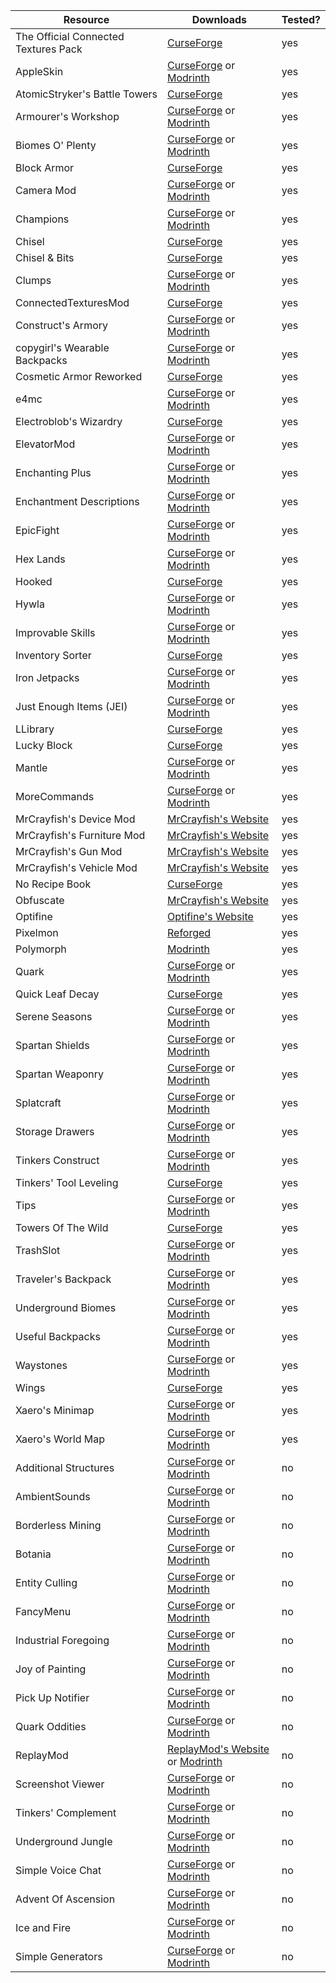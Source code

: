|Resource|Downloads|Tested?|
|-|-|-|
|The Official Connected Textures Pack|[CurseForge](https://www.curseforge.com/minecraft/texture-packs/ctp)|yes|
|AppleSkin|[CurseForge](https://www.curseforge.com/minecraft/mc-mods/appleskin) or [Modrinth](https://modrinth.com/mod/appleskin)|yes|
|AtomicStryker's Battle Towers|[CurseForge](https://www.curseforge.com/minecraft/mc-mods/atomicstrykers-battle-towers)|yes|
|Armourer's Workshop|[CurseForge](https://www.curseforge.com/minecraft/mc-mods/armourers-workshop) or [Modrinth](https://modrinth.com/mod/armourers-workshop)|yes|
|Biomes O' Plenty|[CurseForge](https://www.curseforge.com/minecraft/mc-mods/biomes-o-plenty) or [Modrinth](https://modrinth.com/mod/biomes-o-plenty)|yes|
|Block Armor|[CurseForge](https://www.curseforge.com/minecraft/mc-mods/block-armor)|yes|
|Camera Mod|[CurseForge](https://www.curseforge.com/minecraft/mc-mods/camera-mod) or [Modrinth](https://modrinth.com/mod/camera-mod)|yes|
|Champions|[CurseForge](https://www.curseforge.com/minecraft/mc-mods/champions) or [Modrinth](https://modrinth.com/mod/champions)|yes|
|Chisel|[CurseForge](https://www.curseforge.com/minecraft/mc-mods/chisel)|yes|
|Chisel & Bits|[CurseForge](https://www.curseforge.com/minecraft/mc-mods/chisels-bits)|yes|
|Clumps|[CurseForge](https://www.curseforge.com/minecraft/mc-mods/clumps) or [Modrinth](https://modrinth.com/mod/clumps)|yes|
|ConnectedTexturesMod|[CurseForge](https://www.curseforge.com/minecraft/mc-mods/ctm)|yes|
|Construct's Armory|[CurseForge](https://www.curseforge.com/minecraft/mc-mods/constructs-armory) or [Modrinth](https://modrinth.com/mod/constructs-armory)|yes|
|copygirl's Wearable Backpacks|[CurseForge](https://www.curseforge.com/minecraft/mc-mods/wearable-backpacks) or [Modrinth](https://modrinth.com/mod/wearablebackpacks)|yes|
|Cosmetic Armor Reworked|[CurseForge](https://www.curseforge.com/minecraft/mc-mods/cosmetic-armor-reworked)|yes|
|e4mc|[CurseForge](https://www.curseforge.com/minecraft/mc-mods/e4mc) or [Modrinth](https://modrinth.com/mod/e4mc)|yes|
|Electroblob's Wizardry|[CurseForge](https://www.curseforge.com/minecraft/mc-mods/electroblobs-wizardry)|yes|
|ElevatorMod|[CurseForge](https://www.curseforge.com/minecraft/mc-mods/openblocks-elevator) or [Modrinth](https://modrinth.com/mod/elevatormod)|yes|
|Enchanting Plus|[CurseForge](https://www.curseforge.com/minecraft/mc-mods/enchanting-plus) or [Modrinth](https://modrinth.com/mod/enchanting-plus)|yes|
|Enchantment Descriptions|[CurseForge](https://www.curseforge.com/minecraft/mc-mods/enchantment-descriptions) or [Modrinth](https://modrinth.com/mod/enchantment-descriptions)|yes|
|EpicFight|[CurseForge](https://www.curseforge.com/minecraft/mc-mods/epic-fight-mod) or [Modrinth](https://modrinth.com/mod/epic-fight)|yes|
|Hex Lands|[CurseForge](https://www.curseforge.com/minecraft/mc-mods/hex-lands) or [Modrinth](https://modrinth.com/mod/hexlands)|yes|
|Hooked|[CurseForge](https://www.curseforge.com/minecraft/mc-mods/hooked)|yes|
|Hywla|[CurseForge](https://www.curseforge.com/minecraft/mc-mods/hwyla) or [Modrinth](https://modrinth.com/mod/hwyla)|yes|
|Improvable Skills|[CurseForge](https://www.curseforge.com/minecraft/mc-mods/improvable-skills) or [Modrinth](https://modrinth.com/mod/improvable-skills)|yes|
|Inventory Sorter|[CurseForge](https://www.curseforge.com/minecraft/mc-mods/inventory-sorter)|yes|
|Iron Jetpacks|[CurseForge](https://www.curseforge.com/minecraft/mc-mods/iron-jetpacks) or [Modrinth](https://modrinth.com/mod/iron-jetpacks)|yes|
|Just Enough Items (JEI)|[CurseForge](https://www.curseforge.com/minecraft/mc-mods/jei) or [Modrinth](https://modrinth.com/mod/jei)|yes|
|LLibrary|[CurseForge](https://www.curseforge.com/minecraft/mc-mods/llibrary)|yes|
|Lucky Block|[CurseForge](https://www.curseforge.com/minecraft/mc-mods/lucky-block)|yes|
|Mantle|[CurseForge](https://www.curseforge.com/minecraft/mc-mods/mantle) or [Modrinth](https://modrinth.com/mod/mantle)|yes|
|MoreCommands|[CurseForge](https://www.curseforge.com/minecraft/mc-mods/morecommands) or [Modrinth](https://modrinth.com/mod/morecommands)|yes|
|MrCrayfish's Device Mod|[MrCrayfish's Website](https://mrcrayfish.com/mods/cdm)|yes|
|MrCrayfish's Furniture Mod|[MrCrayfish's Website](https://mrcrayfish.com/mods/cfm)|yes|
|MrCrayfish's Gun Mod|[MrCrayfish's Website](https://mrcrayfish.com/mods/cgm)|yes|
|MrCrayfish's Vehicle Mod|[MrCrayfish's Website](https://mrcrayfish.com/mods/vehicle)|yes|
|No Recipe Book|[CurseForge](https://www.curseforge.com/minecraft/mc-mods/no-recipe-book)|yes|
|Obfuscate|[MrCrayfish's Website](https://mrcrayfish.com/mods/obfuscate)|yes|
|Optifine|[Optifine's Website](https://optifine.net)|yes|
|Pixelmon|[Reforged](https://reforged.gg)|yes|
|Polymorph|[Modrinth](https://modrinth.com/mod/polymorph)|yes|
|Quark|[CurseForge](https://www.curseforge.com/minecraft/mc-mods/quark) or [Modrinth](https://modrinth.com/mod/quark)|yes|
|Quick Leaf Decay|[CurseForge](https://www.curseforge.com/minecraft/mc-mods/quick-leaf-decay)|yes|
|Serene Seasons|[CurseForge](https://www.curseforge.com/minecraft/mc-mods/serene-seasons) or [Modrinth](https://modrinth.com/mod/serene-seasons)|yes|
|Spartan Shields|[CurseForge](https://www.curseforge.com/minecraft/mc-mods/spartan-shields) or [Modrinth](https://modrinth.com/mod/spartan-shields)|yes|
|Spartan Weaponry|[CurseForge](https://www.curseforge.com/minecraft/mc-mods/spartan-weaponry) or [Modrinth](https://modrinth.com/mod/spartan-weaponry)|yes|
|Splatcraft|[CurseForge](https://www.curseforge.com/minecraft/mc-mods/splatcraft) or [Modrinth](https://modrinth.com/mod/splatcraft)|yes|
|Storage Drawers|[CurseForge](https://www.curseforge.com/minecraft/mc-mods/storage-drawers) or [Modrinth](https://modrinth.com/mod/storagedrawers)|yes|
|Tinkers Construct|[CurseForge](https://www.curseforge.com/minecraft/mc-mods/tinkers-construct) or [Modrinth](https://modrinth.com/mod/tinkers-construct)|yes|
|Tinkers' Tool Leveling|[CurseForge](https://www.curseforge.com/minecraft/mc-mods/tinkers-tool-leveling)|yes|
|Tips|[CurseForge](https://www.curseforge.com/minecraft/mc-mods/tips) or [Modrinth](https://modrinth.com/mod/tips)|yes|
|Towers Of The Wild|[CurseForge](https://www.curseforge.com/minecraft/mc-mods/towers-of-the-wild)|yes|
|TrashSlot|[CurseForge](https://www.curseforge.com/minecraft/mc-mods/trashslot) or [Modrinth](https://modrinth.com/mod/trashslot)|yes|
|Traveler's Backpack|[CurseForge](https://www.curseforge.com/minecraft/mc-mods/travelers-backpack) or [Modrinth](https://modrinth.com/mod/travelersbackpack)|yes|
|Underground Biomes|[CurseForge](https://www.curseforge.com/minecraft/mc-mods/underground-biomes) or [Modrinth](https://modrinth.com/mod/underground-biomes)|yes|
|Useful Backpacks|[CurseForge](https://www.curseforge.com/minecraft/mc-mods/useful-backpacks) or [Modrinth](https://modrinth.com/mod/useful-backpacks)|yes|
|Waystones|[CurseForge](https://www.curseforge.com/minecraft/mc-mods/waystones) or [Modrinth](https://modrinth.com/mod/waystones)|yes|
|Wings|[CurseForge](https://www.curseforge.com/minecraft/mc-mods/wings)|yes|
|Xaero's Minimap|[CurseForge](https://www.curseforge.com/minecraft/mc-mods/xaeros-minimap) or [Modrinth](https://modrinth.com/mod/xaeros-minimap)|yes|
|Xaero's World Map|[CurseForge](https://www.curseforge.com/minecraft/mc-mods/xaeros-world-map) or [Modrinth](https://modrinth.com/mod/xaeros-world-map)|yes|
|Additional Structures|[CurseForge](https://www.curseforge.com/minecraft/mc-mods/additional-structures) or [Modrinth](https://modrinth.com/mod/additional-structures)|no|
|AmbientSounds|[CurseForge](https://www.curseforge.com/minecraft/mc-mods/ambientsounds) or [Modrinth](https://modrinth.com/mod/ambientsounds)|no|
|Borderless Mining|[CurseForge](https://www.curseforge.com/minecraft/mc-mods/borderless-mining) or [Modrinth](https://modrinth.com/mod/borderless-mining)|no|
|Botania|[CurseForge](https://www.curseforge.com/minecraft/mc-mods/botania) or [Modrinth](https://modrinth.com/mod/botania)|no|
|Entity Culling|[CurseForge](https://www.curseforge.com/minecraft/mc-mods/entityculling) or [Modrinth](https://modrinth.com/mod/entityculling)|no|
|FancyMenu|[CurseForge](https://www.curseforge.com/minecraft/mc-mods/fancymenu) or [Modrinth](https://modrinth.com/mod/fancymenu)|no|
|Industrial Foregoing|[CurseForge](https://www.curseforge.com/minecraft/mc-mods/industrial-foregoing) or [Modrinth](https://modrinth.com/mod/industrial-foregoing)|no|
|Joy of Painting|[CurseForge](https://www.curseforge.com/minecraft/mc-mods/joy-of-painting) or [Modrinth](https://modrinth.com/mod/joy-of-painting)|no|
|Pick Up Notifier|[CurseForge](https://www.curseforge.com/minecraft/mc-mods/pick-up-notifier) or [Modrinth](https://modrinth.com/mod/pick-up-notifier)|no|
|Quark Oddities|[CurseForge](https://www.curseforge.com/minecraft/mc-mods/quark-oddities) or [Modrinth](https://modrinth.com/mod/quark-oddities)|no|
|ReplayMod|[ReplayMod's Website](https://www.replaymod.com/) or [Modrinth](https://modrinth.com/mod/replaymod)|no|
|Screenshot Viewer|[CurseForge](https://www.curseforge.com/minecraft/mc-mods/screenshot-viewer) or [Modrinth](https://modrinth.com/mod/screenshot-viewer)|no|
|Tinkers' Complement|[CurseForge](https://www.curseforge.com/minecraft/mc-mods/tinkers-complement) or [Modrinth](https://modrinth.com/mod/tinkers-complement)|no|
|Underground Jungle|[CurseForge](https://www.curseforge.com/minecraft/mc-mods/underground-jungle) or [Modrinth](https://modrinth.com/mod/underground-jungle)|no|
|Simple Voice Chat|[CurseForge](https://www.curseforge.com/minecraft/mc-mods/simple-voice-chat) or [Modrinth](https://modrinth.com/plugin/simple-voice-chat)|no|
|Advent Of Ascension|[CurseForge](https://www.curseforge.com/minecraft/mc-mods/advent-of-ascension-nevermine) or [Modrinth](https://modrinth.com/mod/adventofascension)|no|
|Ice and Fire|[CurseForge](https://www.curseforge.com/minecraft/mc-mods/ice-and-fire-dragons) or [Modrinth](https://modrinth.com/mod/ice-and-fire-dragons)|no|
|Simple Generators|[CurseForge](https://www.curseforge.com/minecraft/mc-mods/simple-generators) or [Modrinth](https://modrinth.com/mod/simple-generators)|no|
